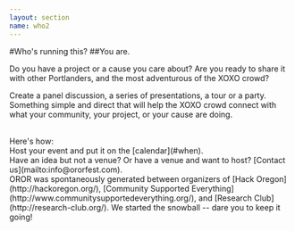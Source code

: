 ```yaml
---
layout: section
name: who2
---
```

#Who's running this?
##You are. 

Do you have a project or a cause you care about? Are you ready to share it with other Portlanders, and the most adventurous of the XOXO crowd?


Create a panel discussion, a series of presentations, a tour or a party. Something simple and direct that will help the XOXO crowd connect with what your community, your project, or your cause are doing. 

<br />
Here's how:


<br />
Host your event and put it on the [calendar](#when).


<br />
Have an idea but not a venue? Or have a venue and want to host? [Contact us](mailto:info@ororfest.com). 


<br />
OROR was spontaneously generated between organizers of [Hack Oregon](http://hackoregon.org/), [Community Supported Everything](http://www.communitysupportedeverything.org/), and [Research Club](http://research-club.org/). We started the snowball -- dare you to keep it going!
